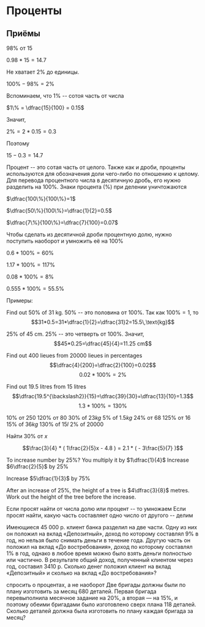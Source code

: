 # Проценты

## Приёмы

$98\%$ от $15$

$0.98 * 15 = 14.7$

Не хватает 2\% до единицы.

$100\% - 98\% = 2\%$

Вспоминаем, что 1\% -- сотоя часть от числа

$1\% = \dfrac{15}{100} = 0.15$

Значит,

$2\% = 2 * 0.15 = 0.3$

Поэтому

$15 - 0.3 = 14.7$

Процент -- это сотая часть от целого. Также как и дроби, проценты используются для обозначения доли чего-либо по отношению к целому. Для перевода процентного числа в десятичную дробь, его нужно разделить на $100\%$. Знаки процента ($\%$) при делении уничтожаются

$\dfrac{100\%}{100\%}=1$

$\dfrac{50\%}{100\%}=\dfrac{1}{2}=0.5$

$\dfrac{7\%}{100\%}=\dfrac{7}{100}=0.07$

Чтобы сделать из десятичной дроби процентную долю, нужно поступить наоборот и умножить её на $100\%$

$0.6*100\%=60\%$

$1.17*100\%=117\%$

$0.08*100\%=8\%$

$0.555*100\%=55.5\%$

Примеры:

Find out $50\%$ of $31$ kg. $50\%$ -- это половина от $100\%$. Так как $100\%=1$, то
$$31*0.5=31*\dfrac{1}{2}=\dfrac{31}2=15.5\,\text{kg}$$

$25\%$ of $45$ cm. $25\%$ -- это четверть от $100\%$. Значит,
$$45*0.25=\dfrac{45}{4}=11.25 cm$$

Find out $400$ lieues from $20000$ lieues in percentages
$$\dfrac{4}{200}=\dfrac{2}{100}=0.02$$
$$0.02*100\%=2\%$$

Find out $19.5$ litres from $15$ litres
$$\dfrac{19.5^{\backslash2}}{15}=\dfrac{39}{30}=\dfrac{13}{10}=1.3$$
$$1.3*100\%=130\%$$

$10\%$ от $250$
$120\%$ от $80$
$30\%$ of $23kg$
$5\%$ of $1.5kg$
$24\%$ от $68$
$125\%$ от $16$
$15\%$ of $36kg$
$130\%$ of $15l$
$2\%$ of $20000$

Найти $30\%$ от $x$

$$\frac{3}{4} * ( 1\frac{2}{5}x - 4.8 ) = 2.1 * ( - 3\frac{5}{7} )$$

To increase number by $25\%$? You multiply it by $1\dfrac{1}{4}$
Increase $6\dfrac{2}{5}$ by $25\%$

Increase $5\dfrac{1}{3}$ by $75\%$

After an increase of $25\%$, the height of a tree is $4\dfrac{3}{8}$ metres. Work out the height of the tree before the increase.

Если просят найти от числа долю или процент -- то умножаем
Если просят найти, какую часть составляет одно число от другого -- делим

Имеющиеся 45 000 р. клиент банка разделил на две части. Одну из них он положил на вклад «Депозитный», доход по которому составлял 9% в год, но нельзя было снимать деньги в течение года. Другую часть он положил на вклад «До востребования», доход по которому составлял 1% в год, однако в любое время можно было взять деньги полностью или частично. В результате общий доход, полученный клиентом через год, составил 3410 р. Сколько денег положил клиент на вклад «Депозитный» и сколько на вклад «До востребования»?

спросить о процентах, а не наоборот
Две бригады должны были по плану изготовить за месяц 680 деталей. Первая бригада перевыполнила месячное задание на 20%, а вторая — на 15%, и поэтому обеими бригадами было изготовлено сверх плана 118 деталей. Сколько деталей должна была изготовить по плану каждая бригада за месяц?
